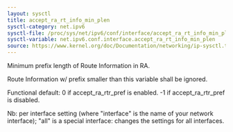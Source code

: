 ```yaml
---
layout: sysctl
title: accept_ra_rt_info_min_plen
sysctl-category: net.ipv6
sysctl-file: /proc/sys/net/ipv6/conf/interface/accept_ra_rt_info_min_plen
sysctl-variable: net.ipv6.conf.interface.accept_ra_rt_info_min_plen
source: https://www.kernel.org/doc/Documentation/networking/ip-sysctl.txt
---
```

Minimum prefix length of Route Information in RA.

Route Information w/ prefix smaller than this variable shall
be ignored.

Functional default: 0 if accept_ra_rtr_pref is enabled.
		    -1 if accept_ra_rtr_pref is disabled.


Nb: per interface setting (where "interface" is the name of your network interface); "all" is a special interface: changes the settings for all interfaces.

